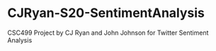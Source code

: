 # CJRyan-S20-SentimentAnalysis
CSC499 Project by CJ Ryan and John Johnson for Twitter Sentiment Analysis
